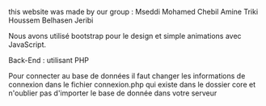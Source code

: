 this website was made by our group :
Mseddi Mohamed
Chebil Amine
Triki Houssem
Belhasen Jeribi

Nous avons utilisé bootstrap pour le design
et simple animations avec JavaScript.

Back-End : utilisant PHP

Pour connecter au base de données il faut changer les informations de connexion dans le fichier
connexion.php qui existe dans le dossier core
et n'oublier pas d'importer le base de donnée dans votre serveur
